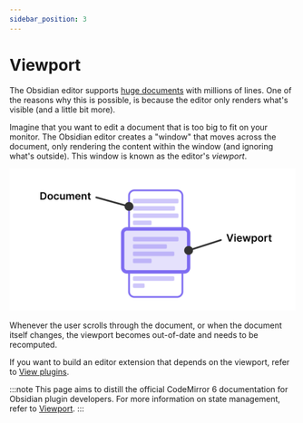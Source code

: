 ```yaml
---
sidebar_position: 3
---
```


# Viewport

The Obsidian editor supports [huge documents](https://codemirror.net/examples/million/) with millions of lines. One of the reasons why this is possible, is because the editor only renders what's visible (and a little bit more).

Imagine that you want to edit a document that is too big to fit on your monitor. The Obsidian editor creates a "window" that moves across the document, only rendering the content within the window (and ignoring what's outside). This window is known as the editor's _viewport_.

![Viewport](viewport.svg)

Whenever the user scrolls through the document, or when the document itself changes, the viewport becomes out-of-date and needs to be recomputed.

If you want to build an editor extension that depends on the viewport, refer to [View plugins](view-plugins.md).

:::note
This page aims to distill the official CodeMirror 6 documentation for Obsidian plugin developers. For more information on state management, refer to [Viewport](https://codemirror.net/docs/guide/#viewport).
:::
